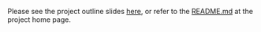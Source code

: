 
Please see the project outline slides [here](https://docs.google.com/presentation/d/1r2STXDPzHtkGrVpDbPrd_qFrepqPYYcaVFJHkI_4RzU/edit?usp=sharing), or refer to the [README.md](https://github.com/skgithub14/AC215_KKST/blob/main/README.md) at the project home page.
